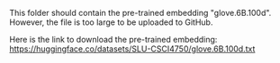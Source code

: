 This folder should contain the pre-trained embedding "glove.6B.100d".
However, the file is too large to be uploaded to GitHub.

Here is the link to download the pre-trained embedding:
https://huggingface.co/datasets/SLU-CSCI4750/glove.6B.100d.txt



